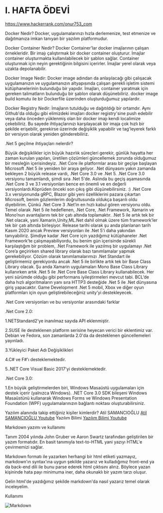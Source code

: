 <h1>I. HAFTA ÖDEVİ</h1>
<h3https://www.hackerrank.com/onur753_com Profiim</h3>
<a href="https://www.hackerrank.com/onur753_com" target="_blank">https://www.hackerrank.com/onur753_com</a>

Docker Nedir? 
Docker, uygulamalarınızı hızla derlemenize, test etmenize ve dağıtmanıza imkan tanıyan bir yazılım platformudur.

Docker Container Nedir? 
Docker Container'lar docker imajlarının çalışan örnekleridir. Bir imajı çalıştırmak bir docker container oluşturur. İmajlar container oluşturmakta kullanılabilecek bir şablon sağlar. Container oluşturmak için neyin gerektiğinin bilgisini içerirler. İmajlar yerel olarak veya uzakta depolanabilir.

Docker Image Nedir:
Docker image adından da anlaşılacağı gibi çalışacak uygulamanızın ve uygulamanızın altyapısında çalışan gerekli işletim sistemi kütüphanelerinin bulunduğu bir yapıdır. İmajları, container yaratmak için gereken talimatların bulunduğu bir şablon olarak düşünebiliriz. docker image build komutu ile bir Dockerfile üzerinden oluşturduğumuz yapılardır.

Docker Registry Nedir:
İmajların tutulduğu ve dağıtıldığı bir ortamdır. Aynı Github'da olduğu gibi elimizdeki imajları docker registry'sine push edebilir veya daha önceden yüklenmiş olan bir docker imajı kendi localimize çekebiliriz. Bu sayede ihtiyaçlarınızı karşılayacak bir imaja çok hızlı bir şekilde erişebilir, gerekirse üzerinde değişiklik yapabilir ve tag'leyerek farklı bir versiyon olarak yeniden gönderebiliriz.


.Net 5 geçilme ihtiyaçları nelerdir?

Büyük değişiklikler için büyük hazırlık süreçleri gerekir, günlük hayatta her zaman kurulan yapıları, üretilen çözümleri güncellemek zorunda olduğumuz bir mesleğin içerisindeyiz.
.Net Core ile platformlar arası bir geçişe başlayan Microsoft .Net 5 ile
yeniden bir araya geliyor.
.Net dünyasını yakın zamanda bekleyen 2 büyük release vardı, .Net Core 3.0 ve .Net 5.
.Net Core 3.0 versiyonu tamamlandı, şimdi sıra .Net 5'de.
Aslında bu geçiş aşamasında .Net Core 3 ve 3.1 versiyonları bence en önemli ve en değerli versiyonlardı.Köprüden önceki son çıkış gibi düşünebilirsiniz. :)
.Net Core 3.x versiyonunda gRPC, Blazor gibi yeni özelliklerini pazara çıkartan Microsoft, benim gözlemlerim doğrultusunda oldukça başarılı oldu diyebilirim. Çünkü .Net Core 3 .Net’in en hızlı kabul gören versiyonu oldu.
Temel olarak .Net 5 ile hedeflenen, .Net Core, .Net Framework, Xamarin ve Mono’nun avantajlarını tek bir çatı altında toplamaktır.
.Net 5 ile artık tek bir .Net olacak, yani Xamarin,Unity,ML.Net dahil olmak üzere tüm framework’ler tek bir çatı altında birleşiyor.
Release tarihi olarak şu anda planlanan tarih Kasım 2020 ancak Preview versiyonları ile .Net 5'i daha yakından tanıyabiliriz.
Şimdiye kadar .Net Core için yazdığımız kütüphaneler .Net Framework’te çalışmayabiliyordu, bu benim gün içerisinde sürekli karşılaştığım bir problem, .Net Framework ile yazılmış bir uygulamayı .Net Core’a geçirirken shared library olarak bazı tanımlamalar yapmak gerekebiliyor.
Çözüm olarak tanımlamalarımızı .Net Standart ile geliştirmemiz gerekiyordu ancak .Net 5 ile birlikte artık tek bir Base Class Library olacak.
Şu anda Xamarin uygulamaları Mono Base Class Library kullanırken artık .Net 5 ile .Net Core Base Class Library kullanabilecek.
Her yeni sürümde olduğu gibi performans iyileştirmeleri mevcut tabi.
BCL’de daha hızlı algoritmaların yanı sıra HTTP3 desteğide .Net 5 ile .Net dünyasına giriş yapacaktır.
Game Development
.Net 5 mobil, Xbox ve diğer oyun platformları için oyun geliştirebileceğiniz unity’yi destekleyecek.


.Net Core versiyonları ve bu versiyonlar arasındaki farklar

.Net Core 2.0:

1.NETStandard2'ye inanılmaz sayıda API eklenmiştir.

2.SUSE ile desteklenen platform serisine heyecan verici bir eklentimiz var. Debian ve Fedora, son zamanlarda 2.0'da da desteklenen güncellemeleri yayınladı.

3.Yükleyici Paket Adı Değişiklikleri

4.C# ve F#'ı desteklemektedir.

5..NET Core Visual Basic 2017'yi desteklemektedir.

.Net Core 3.0:

1.En büyük geliştirmelerden biri, Windows Masaüstü uygulamaları için destek içerir (yalnızca Windows). .NET Core 3.0 SDK bileşeni Windows Masaüstünü kullanarak Windows Forms ve Windows Presentation Foundation (WPF) uygulamalarınızın bağlantı noktası oluşturabilirsiniz.


Yazılım alanında takip ettiğiniz kişiler kimlerdir?
Atil SAMANCIOĞLU <a href="https://www.youtube.com/channel/UCnmAu7FF7LeoyTozrMVtTxQ" target="_blank">Atil SAMANCIOĞLU Youtube</a>
Yazılım Bilimi <a href="https://www.youtube.com/channel/UCZNZj3mkdCGJfCoKyl4bSYQ" target="_blank">Yazılım Bilimi  Youtube</a>

Markdown yazımı ve kullanımı

Tanım
2004 yılında John Gruber ve Aaron Swartz tarafından geliştirilen bir yazım formatıdır. En basit tanımıyla text-to-HTML yani yazıyı HTML'e çevirmemizi sağlar.

Markdown formatı ile yazarken herhangi bir html etiketi yazmayız, markdown'ın syntax'ına uygun şekilde yazarız ve kulladığımız front-end ya da back-end dili ile bunu parse ederek html çıktısını alırız. Böylece yazan kişininde hata payı minimuma iner, daha okunaklı bir yazım tarzı oluşur.

Gelin html'de yazdığımız şekilde markdown'da nasıl yazarız temel olarak inceleyelim.

Kullanımı

<img src="https://images.dnomia.com/ceaksan/r-markdown.jpg" alt="Markdown" title="Markdown Trendline">



